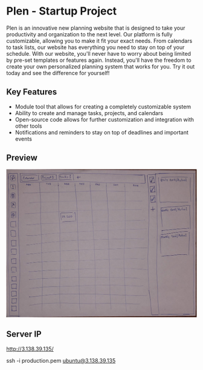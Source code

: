 # Plen - Startup Project

Plen is an innovative new planning website that is designed to take your productivity and organization to the next level. Our platform is fully customizable, allowing you to make it fit your exact needs. From calendars to task lists, our website has everything you need to stay on top of your schedule. With our website, you'll never have to worry about being limited by pre-set templates or features again. Instead, you'll have the freedom to create your own personalized planning system that works for you. Try it out today and see the difference for yourself!

## Key Features

* Module tool that allows for creating a completely customizable system
* Ability to create and manage tasks, projects, and calendars
* Open-source code allows for further customization and integration with other tools
* Notifications and reminders to stay on top of deadlines and important events

## Preview

![Preview](preview.jpeg "Preview")

## Server IP

http://3.138.39.135/

ssh -i production.pem ubuntu@3.138.39.135


